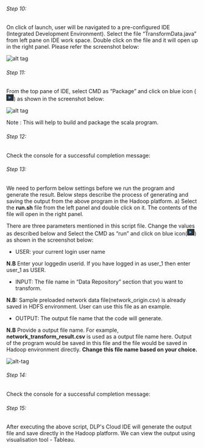 ###### Step 10: 

On click of launch, user will be navigated to a pre-configured IDE (Integrated Development Environment). Select the file “TransformData.java” from left pane on IDE work space. Double click on the file and it will open up in the right panel. Please refer the screenshot below:

![alt tag](https://github.com/CiscoDevNet/data-dev-learning-labs/blob/master/labs/network-data-transformation/assets/images/ide1.PNG?raw=true)

###### Step 11: 

From the top pane of IDE, select CMD as “Package” and click on blue icon (![alt-tag](https://github.com/lpalamth/data-dev-learning-labs/blob/master/labs/word-count-using-spark/assets/images/icon.jpeg?raw=true)) as shown in the screenshot below:

![alt tag](https://github.com/CiscoDevNet/data-dev-learning-labs/blob/master/labs/network-data-transformation/assets/images/ide2.PNG?raw=true)

Note : This will help to build and package the scala program.

###### Step 12: 

Check the console for a successful completion message:

###### Step 13: 

We need to perform below settings before we run the program and generate the result. Below steps describe the process of generating and saving the output from the above program in the Hadoop platform. 
a)	Select the <b>run.sh</b> file from the left panel and double click on it. The contents of the file will open in the right panel.

There are three parameters mentioned in this script file. Change the values as described below and Select the CMD as “run” and click on blue icon(![alt-tag](https://github.com/lpalamth/data-dev-learning-labs/blob/master/labs/word-count-using-spark/assets/images/icon.jpeg?raw=true)) as shown in the screenshot below:

* USER: your current login user name </br>

<b>N.B</b> Enter your loggedin userid. If you have logged in as user_1 then enter user_1 as USER. </br>

* INPUT: The file name in “Data Repository” section that you want to transform. </br>

<b>N.B:</b> Sample preloaded network data file(network_origin.csv) is already saved in HDFS environment. User can use this file as an example.</br>

* OUTPUT: The output file name that the code will generate.  </br>

<b>N.B</b> Provide a output file name. For example, <b>network_transform_result.csv</b> is used as a output file name here. Output of the program would be saved in this file and the file would be saved in Hadoop environment directly. <b>Change this file name based on your choice. </b>

![alt-tag](https://github.com/CiscoDevNet/data-dev-learning-labs/blob/master/labs/network-data-transformation/assets/images/runScriptFile.PNG?raw=true)


###### Step 14: 

Check the console for a successful completion message:


###### Step 15: 

After executing the above script, DLP's Cloud IDE will generate the output file and save directly in the Hadoop platform. We can view the output using visualisation tool - Tableau.

